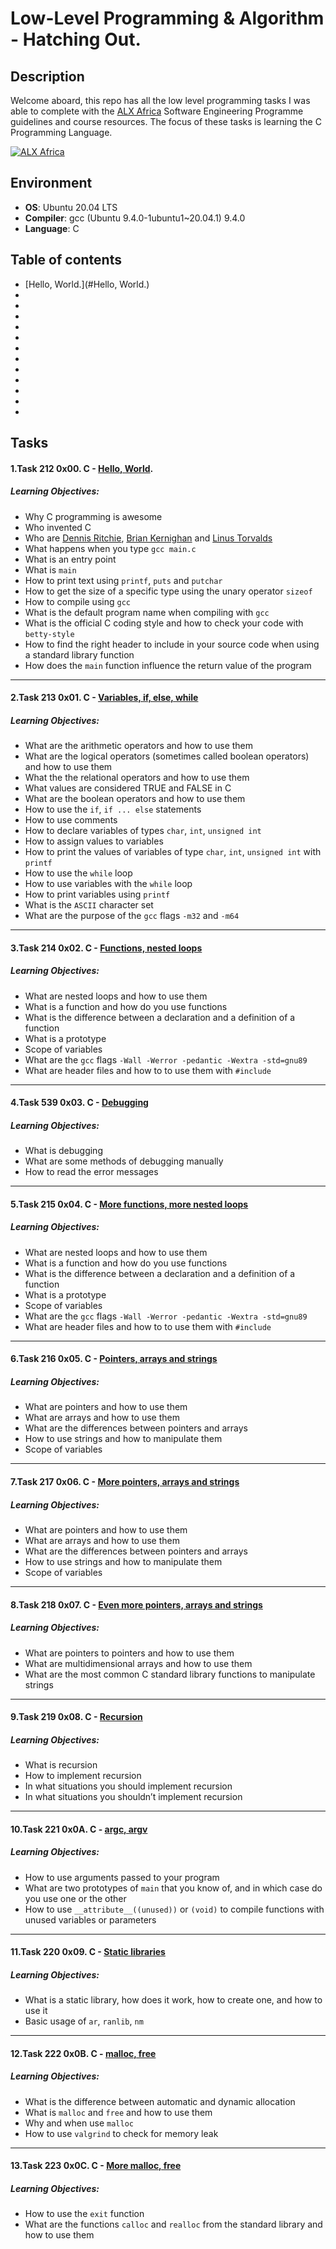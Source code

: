 # Low-Level Programming & Algorithm - Hatching Out.

## Description

Welcome aboard, this repo has all the low level programming tasks I was able to complete with the [ALX Africa](https://www.alxafrica.com/) Software Engineering Programme guidelines and course resources. The focus of these tasks is learning the C Programming Language.

<a href="https://www.alxafrica.com/">
<img alt="ALX Africa" src="https://cdn1.vc4a.com/media/2021/05/alx-banner.jpg"/>
</a>

## Environment

- **OS**: Ubuntu 20.04 LTS
- **Compiler**: gcc (Ubuntu 9.4.0-1ubuntu1~20.04.1) 9.4.0
- **Language**: C

## Table of contents

- [Hello, World.](#Hello, World.)
- []()
- []()
- []()
- []()
- []()
- []()
- []()
- []()
- []()
- []()
- []()
- []()
## Tasks

#### 1.Task 212 0x00. C - [Hello, World](https://github.com/Real-Sello/alx-low_level_programming/tree/master/0x00-hello_world/).

##### _Learning Objectives:_

- Why C programming is awesome
- Who invented C
- Who are [Dennis Ritchie](https://en.wikipedia.org/wiki/Dennis_Ritchie), [Brian Kernighan](https://en.wikipedia.org/wiki/Brian_Kernighan) and [Linus Torvalds](https://en.wikipedia.org/wiki/Linus_Torvalds)
- What happens when you type ```gcc main.c```
- What is an entry point
- What is ```main```
- How to print text using ```printf```, ```puts``` and ```putchar```
- How to get the size of a specific type using the unary operator ```sizeof```
- How to compile using ```gcc```
- What is the default program name when compiling with ```gcc```
- What is the official C coding style and how to check your code with ```betty-style```
- How to find the right header to include in your source code when using a standard library function
- How does the ```main``` function influence the return value of the program
---
#### 2.Task 213 0x01. C - [Variables, if, else, while](https://github.com/Real-Sello/alx-low_level_programming/tree/master/0x01-variables_if_else_while)

##### _Learning Objectives:_

- What are the arithmetic operators and how to use them
- What are the logical operators (sometimes called boolean operators) and how to use them
- What the the relational operators and how to use them
- What values are considered TRUE and FALSE in C
- What are the boolean operators and how to use them
- How to use the ```if```, ```if ... else``` statements
- How to use comments
- How to declare variables of types ```char```, ```int```, ```unsigned int```
- How to assign values to variables
- How to print the values of variables of type ```char```, ```int```, ```unsigned int``` with ```printf```
- How to use the ```while``` loop
- How to use variables with the ```while``` loop
- How to print variables using ```printf```
- What is the ```ASCII``` character set
- What are the purpose of the ```gcc``` flags ```-m32``` and ```-m64```
---
#### 3.Task 214 0x02. C - [Functions, nested loops](https://github.com/Real-Sello/alx-low_level_programming/tree/master/0x02-functions_nested_loops)

##### _Learning Objectives:_

- What are nested loops and how to use them
- What is a function and how do you use functions
- What is the difference between a declaration and a definition of a function
- What is a prototype
- Scope of variables
- What are the ```gcc``` flags ```-Wall -Werror -pedantic -Wextra -std=gnu89```
- What are header files and how to to use them with ```#include```
---
#### 4.Task 539 0x03. C - [Debugging](https://github.com/Real-Sello/alx-low_level_programming/tree/master/0x03-debugging)

##### _Learning Objectives:_

- What is debugging
- What are some methods of debugging manually
- How to read the error messages
---
#### 5.Task 215 0x04. C - [More functions, more nested loops](https://github.com/Real-Sello/alx-low_level_programming/tree/master/0x04-more_functions_nested_loops)

##### _Learning Objectives:_

- What are nested loops and how to use them
- What is a function and how do you use functions
- What is the difference between a declaration and a definition of a function
- What is a prototype
- Scope of variables
- What are the ```gcc``` flags ```-Wall -Werror -pedantic -Wextra -std=gnu89```
- What are header files and how to to use them with ```#include```
---
#### 6.Task 216 0x05. C - [Pointers, arrays and strings](https://github.com/Real-Sello/alx-low_level_programming/tree/master/0x05-pointers_arrays_strings)

##### _Learning Objectives:_

- What are pointers and how to use them
- What are arrays and how to use them
- What are the differences between pointers and arrays
- How to use strings and how to manipulate them
- Scope of variables
---
#### 7.Task 217 0x06. C - [More pointers, arrays and strings](https://github.com/Real-Sello/alx-low_level_programming/tree/master/0x06-pointers_arrays_strings)

##### _Learning Objectives:_

- What are pointers and how to use them
- What are arrays and how to use them
- What are the differences between pointers and arrays
- How to use strings and how to manipulate them
- Scope of variables
---
#### 8.Task 218 0x07. C - [Even more pointers, arrays and strings](https://github.com/Real-Sello/alx-low_level_programming/tree/master/0x07-pointers_arrays_strings)

##### _Learning Objectives:_

- What are pointers to pointers and how to use them
- What are multidimensional arrays and how to use them
- What are the most common C standard library functions to manipulate strings
---
#### 9.Task 219 0x08. C - [Recursion](https://github.com/Real-Sello/alx-low_level_programming/tree/master/0x08-recursion)

##### _Learning Objectives:_

- What is recursion
- How to implement recursion
- In what situations you should implement recursion
- In what situations you shouldn’t implement recursion
---
#### 10.Task 221 0x0A. C - [argc, argv](https://github.com/Real-Sello/alx-low_level_programming/tree/master/0x0A-argc_argv)

##### _Learning Objectives:_

- How to use arguments passed to your program
- What are two prototypes of ```main``` that you know of, and in which case do you use one or the other
- How to use ```__attribute__((unused))``` or ```(void)``` to compile functions with unused variables or parameters
---
#### 11.Task 220 0x09. C - [Static libraries](https://github.com/Real-Sello/alx-low_level_programming/tree/master/0x09-static_libraries)

##### _Learning Objectives:_

- What is a static library, how does it work, how to create one, and how to use it
- Basic usage of ```ar```, ```ranlib```, ```nm```
---
#### 12.Task 222 0x0B. C - [malloc, free](https://github.com/Real-Sello/alx-low_level_programming/tree/master/0x0B-malloc_free)

##### _Learning Objectives:_

- What is the difference between automatic and dynamic allocation
- What is ```malloc``` and ```free``` and how to use them
- Why and when use ```malloc```
- How to use ```valgrind``` to check for memory leak
---
#### 13.Task 223 0x0C. C - [More malloc, free](https://github.com/Real-Sello/alx-low_level_programming/tree/master/0x0C-more_malloc_free)

##### _Learning Objectives:_

- How to use the ```exit``` function
- What are the functions ```calloc``` and ```realloc``` from the standard library and how to use them
